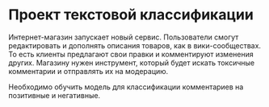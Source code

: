 # Проект текстовой классификации

Интернет-магазин запускает новый сервис. Пользователи смогут редактировать и дополнять описания товаров, как в вики-сообществах. То есть клиенты предлагают свои правки и комментируют изменения других. Магазину нужен инструмент, который будет искать токсичные комментарии и отправлять их на модерацию. 

Необходимо обучить модель для классификации комментариев на позитивные и негативные. 
